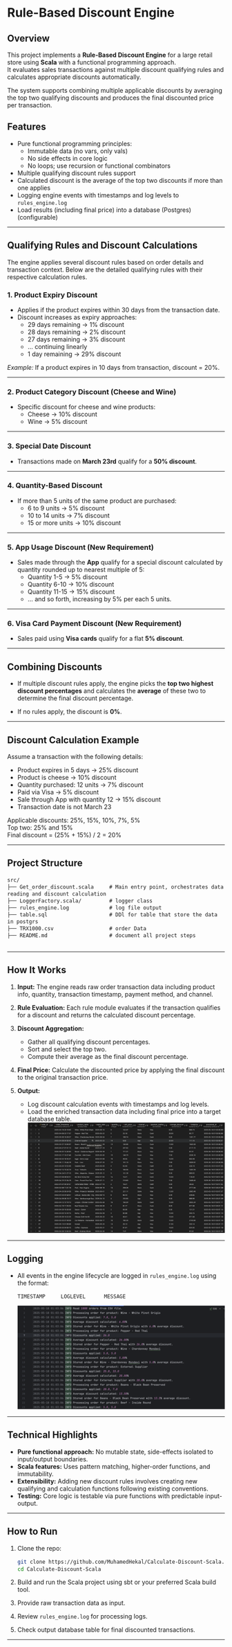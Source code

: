 
# Rule-Based Discount Engine

## Overview

This project implements a **Rule-Based Discount Engine** for a large retail store using **Scala** with a functional programming approach.  
It evaluates sales transactions against multiple discount qualifying rules and calculates appropriate discounts automatically.

The system supports combining multiple applicable discounts by averaging the top two qualifying discounts and produces the final discounted price per transaction.

## Features
- Pure functional programming principles:  
  - Immutable data (no vars, only vals)  
  - No side effects in core logic  
  - No loops; use recursion or functional combinators  
- Multiple qualifying discount rules support  
- Calculated discount is the average of the top two discounts if more than one applies  
- Logging engine events with timestamps and log levels to `rules_engine.log`  
- Load results (including final price) into a database (Postgres) (configurable) 

---

## Qualifying Rules and Discount Calculations

The engine applies several discount rules based on order details and transaction context. Below are the detailed qualifying rules with their respective calculation rules.

### 1. Product Expiry Discount

- Applies if the product expires within 30 days from the transaction date.
- Discount increases as expiry approaches:
  - 29 days remaining → 1% discount  
  - 28 days remaining → 2% discount  
  - 27 days remaining → 3% discount  
  - … continuing linearly  
  - 1 day remaining → 29% discount  

*Example:* If a product expires in 10 days from transaction, discount = 20%.

---

### 2. Product Category Discount (Cheese and Wine)

- Specific discount for cheese and wine products:
  - Cheese → 10% discount  
  - Wine → 5% discount  

---

### 3. Special Date Discount

- Transactions made on **March 23rd** qualify for a **50% discount**.

---

### 4. Quantity-Based Discount

- If more than 5 units of the same product are purchased:
  - 6 to 9 units → 5% discount  
  - 10 to 14 units → 7% discount  
  - 15 or more units → 10% discount  

---

### 5. App Usage Discount (New Requirement)

- Sales made through the **App** qualify for a special discount calculated by quantity rounded up to nearest multiple of 5:  
  - Quantity 1-5 → 5% discount  
  - Quantity 6-10 → 10% discount  
  - Quantity 11-15 → 15% discount  
  - … and so forth, increasing by 5% per each 5 units.

---

### 6. Visa Card Payment Discount (New Requirement)

- Sales paid using **Visa cards** qualify for a flat **5% discount**.

---

## Combining Discounts

- If multiple discount rules apply, the engine picks the **top two highest discount percentages** and calculates the **average** of these two to determine the final discount percentage.

- If no rules apply, the discount is **0%**.

---

## Discount Calculation Example

Assume a transaction with the following details:  
- Product expires in 5 days → 25% discount  
- Product is cheese → 10% discount  
- Quantity purchased: 12 units → 7% discount  
- Paid via Visa → 5% discount  
- Sale through App with quantity 12 → 15% discount  
- Transaction date is not March 23

Applicable discounts: 25%, 15%, 10%, 7%, 5%  
Top two: 25% and 15%  
Final discount = (25% + 15%) / 2 = 20%

---

## Project Structure

```
src/
├── Get_order_discount.scala     # Main entry point, orchestrates data reading and discount calculation
├── LoggerFactory.scala/         # logger class
├── rules_engine.log             # log file output
├── table.sql                    # DDl for table that store the data in postgrs
├── TRX1000.csv                  # order Data
├── README.md                    # document all project steps


```

---

## How It Works

1. **Input:** The engine reads raw order transaction data including product info, quantity, transaction timestamp, payment method, and channel.

2. **Rule Evaluation:** Each rule module evaluates if the transaction qualifies for a discount and returns the calculated discount percentage.

3. **Discount Aggregation:**  
   - Gather all qualifying discount percentages.  
   - Sort and select the top two.  
   - Compute their average as the final discount percentage.

4. **Final Price:** Calculate the discounted price by applying the final discount to the original transaction price.

5. **Output:**  
   - Log discount calculation events with timestamps and log levels.  
   - Load the enriched transaction data including final price into a target database table.
   ![database](photo/database.png)

---

## Logging

- All events in the engine lifecycle are logged in `rules_engine.log` using the format:  
  ```
  TIMESTAMP     LOGLEVEL      MESSAGE
  ```
  ![logs](photo/logs.png)

---

## Technical Highlights

- **Pure functional approach:** No mutable state, side-effects isolated to input/output boundaries.
- **Scala features:** Uses pattern matching, higher-order functions, and immutability.
- **Extensibility:** Adding new discount rules involves creating new qualifying and calculation functions following existing conventions.
- **Testing:** Core logic is testable via pure functions with predictable input-output.

---

## How to Run

1. Clone the repo:

   ```bash
   git clone https://github.com/MuhamedHekal/Calculate-Discount-Scala.git
   cd Calculate-Discount-Scala
   ```

2. Build and run the Scala project using sbt or your preferred Scala build tool.

3. Provide raw transaction data as input.

4. Review `rules_engine.log` for processing logs.

5. Check output database table for final discounted transactions.

---
